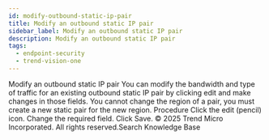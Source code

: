 ```yaml
---
id: modify-outbound-static-ip-pair
title: Modify an outbound static IP pair
sidebar_label: Modify an outbound static IP pair
description: Modify an outbound static IP pair
tags:
  - endpoint-security
  - trend-vision-one
---
```


 Modify an outbound static IP pair You can modify the bandwidth and type of traffic for an existing outbound static IP pair by clicking edit and make changes in those fields. You cannot change the region of a pair, you must create a new static pair for the new region. Procedure Click the edit (pencil) icon. Change the required field. Click Save. © 2025 Trend Micro Incorporated. All rights reserved.Search Knowledge Base